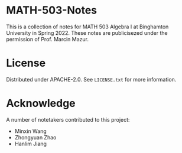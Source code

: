 # MATH-503-Notes
This is a collection of notes for MATH 503 Algebra I at Binghamton University in Spring 2022. These notes are publicisezed under the permission of Prof. Marcin Mazur.

# License
Distributed under APACHE-2.0. See `LICENSE.txt` for more information.

# Acknowledge
A number of notetakers contributed to this project:
  * Minxin Wang
  * Zhongyuan Zhao
  * Hanlim Jiang
